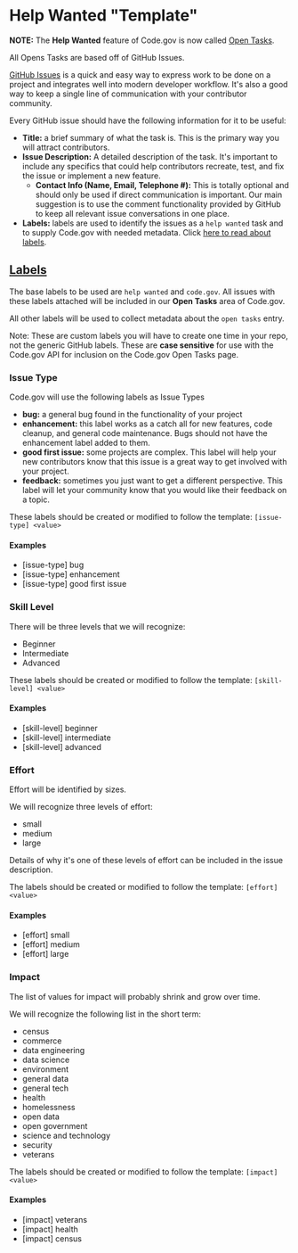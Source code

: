 # Help Wanted "Template"

**NOTE:** The __Help Wanted__ feature of Code.gov is now called [Open Tasks](https://code.gov/open-tasks).

All Opens Tasks are based off of GitHub Issues.

[GitHub Issues](https://guides.github.com/features/issues/) is a quick and easy way to express work to be done on a project and integrates well into modern developer workflow. It's also a good way to keep a single line of communication with your contributor community.

Every GitHub issue should have the following information for it to be useful:

* __Title:__ a brief summary of what the task is. This is the primary way you will attract contributors.
* __Issue Description:__ A detailed description of the task. It's important to include any specifics that could help contributors recreate, test, and fix the issue or implement a new feature.
  * __Contact Info (Name, Email, Telephone #):__ This is totally optional and should only be used if direct communication is important. Our main suggestion is to use the comment functionality provided by GitHub to keep all relevant issue conversations in one place.
* __Labels:__ labels are used to identify the issues as a `help wanted` task and to supply Code.gov with needed metadata. Click [here to read about labels](#labels).

## [Labels](#labels)

The base labels to be used are `help wanted` and `code.gov`. All issues with these labels attached will be included in our __Open Tasks__ area of Code.gov.

All other labels will be used to collect metadata about the `open tasks` entry.

Note: These are custom labels you will have to create one time in your repo, not the generic GitHub labels. These are **case sensitive** for use with the Code.gov API for inclusion on the Code.gov Open Tasks page.

### Issue Type

Code.gov will use the following labels as Issue Types

* __bug:__ a general bug found in the functionality of your project
* __enhancement:__ this label works as a catch all for new features, code cleanup, and general code maintenance. Bugs should not have the enhancement label added to them.
* __good first issue:__ some projects are complex. This label will help your new contributors know that this issue is a great way to get involved with your project.
* __feedback:__ sometimes you just want to get a different perspective. This label will let your community know that you would like their feedback on a topic.

These labels should be created or modified to follow the template: `[issue-type] <value>`

#### Examples

* [issue-type] bug
* [issue-type] enhancement
* [issue-type] good first issue

### Skill Level

There will be three levels that we will recognize:

* Beginner
* Intermediate
* Advanced

These labels should be created or modified to follow the template: `[skill-level] <value>`

#### Examples

* [skill-level] beginner
* [skill-level] intermediate
* [skill-level] advanced

### Effort

Effort will be identified by sizes.

We will recognize three levels of effort:

* small
* medium
* large

Details of why it's one of these levels of effort can be included in the issue description.

The labels should be created or modified to follow the template: `[effort] <value>`

#### Examples

* [effort] small
* [effort] medium
* [effort] large

### Impact

The list of values for impact will probably shrink and grow over time.

We will recognize the following list in the short term:

* census
* commerce
* data engineering
* data science
* environment
* general data
* general tech
* health
* homelessness
* open data
* open government
* science and technology
* security
* veterans

The labels should be created or modified to follow the template: `[impact] <value>`

#### Examples

* [impact] veterans
* [impact] health
* [impact] census

